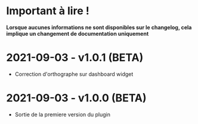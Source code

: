 # Important à lire !

__Lorsque aucunes informations ne sont disponibles sur le changelog, cela implique un changement de documentation uniquement__

# 2021-09-03 - v1.0.1 (BETA)

- Correction d'orthographe sur dashboard widget
# 2021-09-03 - v1.0.0 (BETA)

- Sortie de la premiere version du plugin